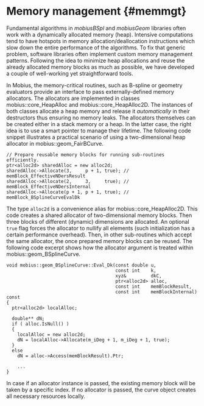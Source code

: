 Memory management {#memmgt}
===========================

Fundamental algorithms in _mobiusBSpl_ and _mobiusGeom_ libraries often work with a dynamically allocated memory (heap).
Intensive computations tend to have hotspots in memory allocation/deallocation instructions which slow down the entire performance
of the algorithms. To fix that generic problem, software libraries often implement custom memory management patterns.
Following the idea to minimize heap allocations and reuse the already allocated memory blocks as much as possible, we have
developed a couple of well-working yet straightforward tools.

In Mobius, the memory-critical routines, such as B-spline or geometry evaluators provide an interface to pass externally-defined memory allocators.
The allocators are implemented in classes mobius::core_HeapAlloc and mobius::core_HeapAlloc2D. The instances of both classes allocate
a heap memory and release it _automatically_ in their destructors thus ensuring no memory leaks. The allocators themselves can be
created either in a stack memory or a heap. In the latter case, the right idea is to use a smart pointer to manage their
lifetime. The following code snippet illustrates a practical scenario of using a two-dimensional heap allocator in mobius::geom_FairBCurve.

    // Prepare reusable memory blocks for running sub-routines efficiently.
    ptr<alloc2d> sharedAlloc = new alloc2d;
    sharedAlloc->Allocate(3,     p + 1, true); // memBlock_EffectiveNDersResult
    sharedAlloc->Allocate(2,     3,     true); // memBlock_EffectiveNDersInternal
    sharedAlloc->Allocate(p + 1, p + 1, true); // memBlock_BSplineCurveEvalDk

The type `alloc2d` is a convenience alias for mobius::core_HeapAlloc2D. This code creates a shared allocator of two-dimensional memory blocks.
Then three blocks of different (dynamic) dimensions are allocated. An optional `true` flag forces the allocator to nullify
all elements (such initialization has a certain performance overhead). Then, in other sub-routines which accept the same allocator,
the once prepared memory blocks can be reused. The following code excerpt shows how the allocator argument is treated within
mobius::geom_BSplineCurve.

    void mobius::geom_BSplineCurve::Eval_Dk(const double u,
                                            const int    k,
                                            xyz&         dkC,
                                            ptr<alloc2d> alloc,
                                            const int    memBlockResult,
                                            const int    memBlockInternal) const
    {
      ptr<alloc2d> localAlloc;

      double** dN;
      if ( alloc.IsNull() )
      {
        localAlloc = new alloc2d;
        dN = localAlloc->Allocate(m_iDeg + 1, m_iDeg + 1, true);
      }
      else
        dN = alloc->Access(memBlockResult).Ptr;

        ...
    }

In case if an allocator instance is passed, the existing memory block will be taken by a specific index.
If no allocator is passed, the curve object creates all necessary resources locally.
